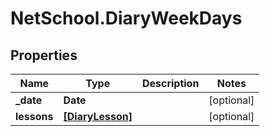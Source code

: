 # NetSchool.DiaryWeekDays

## Properties
Name | Type | Description | Notes
------------ | ------------- | ------------- | -------------
**_date** | **Date** |  | [optional] 
**lessons** | [**[DiaryLesson]**](DiaryLesson.md) |  | [optional] 
